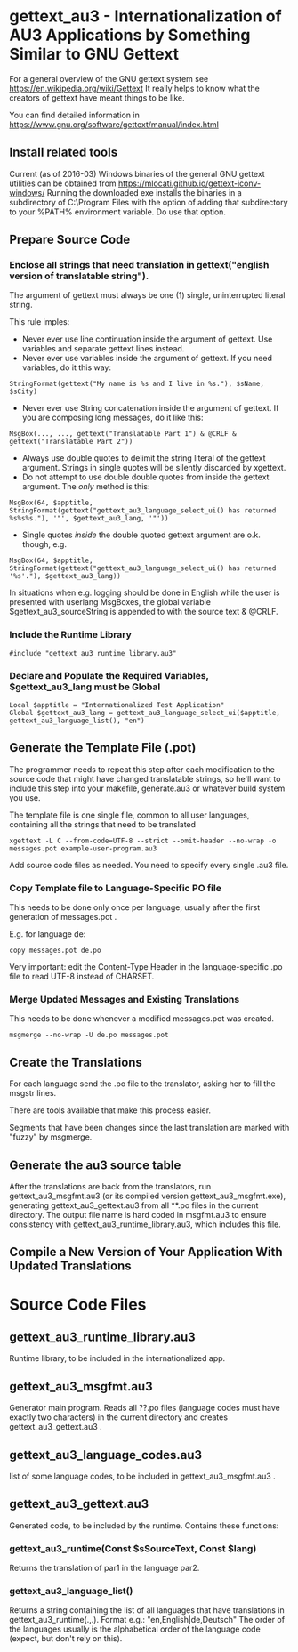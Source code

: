# gettext_au3 - Internationalization of AU3 Applications by Something Similar to GNU Gettext

For a general overview of the GNU gettext system see https://en.wikipedia.org/wiki/Gettext
It really helps to know what the creators of gettext have meant things to be like.

You can find detailed information in  https://www.gnu.org/software/gettext/manual/index.html

## Install related tools

Current (as of 2016-03) Windows binaries of the general GNU gettext utilities can be obtained from
https://mlocati.github.io/gettext-iconv-windows/
Running the downloaded exe installs the binaries in a subdirectory of C:\Program Files with the option of adding that subdirectory to your %PATH% environment variable. Do use that option.


## Prepare Source Code

### Enclose all strings that need translation in gettext("english version of translatable string").

The argument of gettext must always be one (1) single, uninterrupted literal string.

This rule imples:
* Never ever use line continuation inside the argument of gettext. Use variables and separate gettext lines instead.
* Never ever use variables inside the argument of gettext. If you need variables, do it this way:

```
StringFormat(gettext("My name is %s and I live in %s."), $sName, $sCity)
```
* Never ever use String concatenation inside the argument of gettext.
If you are composing long messages, do it like this:

```
MsgBox(..., ..., gettext("Translatable Part 1") & @CRLF & gettext("Translatable Part 2"))
```
* Always use double quotes to delimit the string literal of the gettext argument. Strings in single quotes will be silently discarded by xgettext.
* Do not attempt to use double double quotes from inside the gettext argument. The *only* method is this:

```
MsgBox(64, $apptitle, StringFormat(gettext("gettext_au3_language_select_ui() has returned %s%s%s."), '"', $gettext_au3_lang, '"'))
```
* Single quotes *inside* the double quoted gettext argument are o.k. though, e.g.

```
MsgBox(64, $apptitle, StringFormat(gettext("gettext_au3_language_select_ui() has returned '%s'."), $gettext_au3_lang))
```

In situations when e.g. logging should be done in English while the user is presented with userlang MsgBoxes, the global variable $gettext_au3_sourceString is appended to with the source text & @CRLF.

### Include the Runtime Library

```
#include "gettext_au3_runtime_library.au3"
```

### Declare and Populate the Required Variables, $gettext_au3_lang must be Global

```
Local $apptitle = "Internationalized Test Application"
Global $gettext_au3_lang = gettext_au3_language_select_ui($apptitle, gettext_au3_language_list(), "en")
```

## Generate the Template File (.pot)


The programmer needs to repeat this step after each modification to the source code that might have changed translatable strings, so he'll want to include this step into your makefile, generate.au3 or whatever build system you use.

The template file is one single file, common to all user languages, containing all the strings that need to be translated

```
xgettext -L C --from-code=UTF-8 --strict --omit-header --no-wrap -o messages.pot example-user-program.au3
```

Add source code files as needed. You need to specify every single .au3 file.

### Copy Template file to Language-Specific PO file 

This needs to be done only once per language, usually after the first generation of messages.pot .

E.g. for language de:
```
copy messages.pot de.po
```
Very important: edit the Content-Type Header in the language-specific .po file to read UTF-8 instead of CHARSET.

### Merge Updated Messages and Existing Translations

This needs to be done whenever a modified messages.pot was created.

```
msgmerge --no-wrap -U de.po messages.pot
```


## Create the Translations

For each language send the .po file to the translator, asking her to fill the msgstr lines.

There are tools available that make this process easier.

Segments that have been changes since the last translation are marked with "fuzzy" by msgmerge.

## Generate the au3 source table

After the translations are back from the translators, run gettext_au3_msgfmt.au3 (or its compiled version gettext_au3_msgfmt.exe), generating gettext_au3_gettext.au3 from all **.po files in the current directory.
The output file name is hard coded in msgfmt.au3 to ensure consistency with gettext_au3_runtime_library.au3, which includes this file.

## Compile a New Version of Your Application With Updated Translations

# Source Code Files

## gettext_au3_runtime_library.au3

Runtime library, to be included in the internationalized app.

## gettext_au3_msgfmt.au3

Generator main program. Reads all ??.po files (language codes must have exactly two characters) in the current directory and creates gettext_au3_gettext.au3 .

## gettext_au3_language_codes.au3

list of some language codes, to be included in gettext_au3_msgfmt.au3 .

## gettext_au3_gettext.au3

Generated code, to be included by the runtime. Contains these functions:

### gettext_au3_runtime(Const $sSourceText, Const $lang)

Returns the translation of par1 in the language par2.

### gettext_au3_language_list()

Returns a string containing the list of all languages that have translations in gettext_au3_runtime(.,.). Format e.g.:
"en,English|de,Deutsch"
The order of the languages usually is the alphabetical order of the language code (expect, but don't rely on this).
